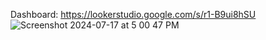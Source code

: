Dashboard: https://lookerstudio.google.com/s/r1-B9ui8hSU
![Screenshot 2024-07-17 at 5 00 47 PM](https://github.com/user-attachments/assets/d3d7e0b8-fcda-4db1-9180-d363b9761892)
